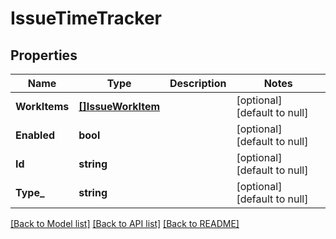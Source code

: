 # IssueTimeTracker

## Properties
Name | Type | Description | Notes
------------ | ------------- | ------------- | -------------
**WorkItems** | [**[]IssueWorkItem**](IssueWorkItem.md) |  | [optional] [default to null]
**Enabled** | **bool** |  | [optional] [default to null]
**Id** | **string** |  | [optional] [default to null]
**Type_** | **string** |  | [optional] [default to null]

[[Back to Model list]](../README.md#documentation-for-models) [[Back to API list]](../README.md#documentation-for-api-endpoints) [[Back to README]](../README.md)

